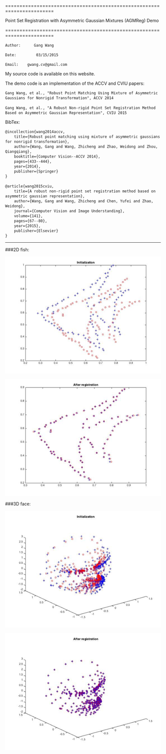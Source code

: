  =======================================================================
 
  Point Set Registration with Asymmetric Gaussian Mixtures (AGMReg) Demo 
 
 =======================================================================
 
 `Author:      Gang Wang`
 
 `Date:         03/15/2015`
 
 `Email:    gwang.cv@gmail.com`

 My source code is available on this website.
 
 The demo code is an implementation of the ACCV and CVIU papers:
 
 	Gang Wang, et al., "Robust Point Matching Using Mixture of Asymmetric Gaussians for Nonrigid Transformation", ACCV 2014
 
 	Gang Wang, et al., "A Robust Non-rigid Point Set Registration Method Based on Asymmetric Gaussian Representation", CVIU 2015
 
 BibTex:
 
 	@incollection{wang2014accv,
   		title={Robust point matching using mixture of asymmetric gaussians for nonrigid transformation},
		author={Wang, Gang and Wang, Zhicheng and Zhao, Weidong and Zhou, Qiangqiang},
   		booktitle={Computer Vision--ACCV 2014},
   		pages={433--444},
   		year={2014},
   		publisher={Springer}
 	}
 
 	@article{wang2015cviu,
   		title={A robust non-rigid point set registration method based on asymmetric gaussian representation},
   		author={Wang, Gang and Wang, Zhicheng and Chen, Yufei and Zhao, Weidong},
   		journal={Computer Vision and Image Understanding},
   		volume={141},
   		pages={67--80},
   		year={2015},
   		publisher={Elsevier}
 	}
 	
 ----
 
###2D fish:
 
![image](https://github.com/gwang-cv/AGMReg/blob/master/def_i.jpg?raw=true)

 
![image](https://github.com/gwang-cv/AGMReg/blob/master/def_o.jpg?raw=true)


###3D face:

 
![image](https://github.com/gwang-cv/AGMReg/blob/master/3d_i.jpg?raw=true)


![image](https://github.com/gwang-cv/AGMReg/blob/master/3d_o.jpg?raw=true)